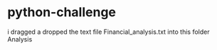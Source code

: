 # python-challenge
i dragged a dropped the text file Financial_analysis.txt into this folder 
Analysis 
